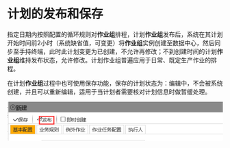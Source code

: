 # 计划的发布和保存
指定日期内按照配置的循环规则对**作业组**排程，计划**作业组**发布后，系统在其计划开始时间前2小时（系统缺省值，可变更）将**作业组**实例创建至数据中心，然后同步至手持终端，此时此计划变更为已创建，不允许再修改；不到创建时间的计划**作业组**维持发布状态，允许修改。计划作业组普遍应用于日常、既定生产作业的排程。

在计划**作业组**过程中也可使用保存功能，保存的计划状态为：编辑中，不会被系统创建，并且可以重新编辑，适用于当计划者需要核对计划信息时做暂缓处理。

![](./images/计划10.png)